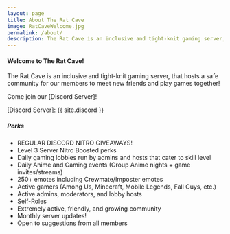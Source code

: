 ```yaml
---
layout: page
title: About The Rat Cave
image: RatCaveWelcome.jpg
permalink: /about/
description: The Rat Cave is an inclusive and tight-knit gaming server, that hosts a safe community for our members to meet new friends and play games together!
---
```


#### Welcome to The Rat Cave! ####

The Rat Cave is an inclusive and tight-knit gaming server, that hosts a safe community for our members to meet new friends and play games together!  

Come join our [Discord Server]!  

[Discord Server]: {{ site.discord }}  

##### Perks #####
- REGULAR DISCORD NITRO GIVEAWAYS!
- Level 3 Server Nitro Boosted perks
- Daily gaming lobbies run by admins and hosts that cater to skill level
- Daily Anime and Gaming events (Group Anime nights + game invites/streams)
- 250+ emotes including Crewmate/Imposter emotes
- Active gamers (Among Us, Minecraft, Mobile Legends, Fall Guys, etc.)
- Active admins, moderators, and lobby hosts
- Self-Roles
- Extremely active, friendly, and growing community
- Monthly server updates!
- Open to suggestions from all members

